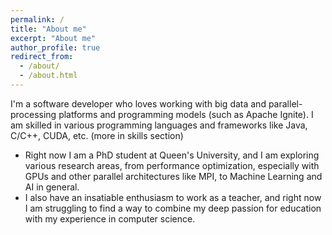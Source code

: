 ```yaml
---
permalink: /
title: "About me"
excerpt: "About me"
author_profile: true
redirect_from: 
  - /about/
  - /about.html
---
```


I'm a software developer who loves working with big data and parallel-processing platforms and programming models (such as Apache Ignite). I am skilled in various programming languages and frameworks like Java, C/C++, CUDA, etc. (more in skills section)
- Right now I am a PhD student at Queen's University, and I am exploring various research areas, from performance optimization, especially with GPUs and other parallel architectures like MPI, to Machine Learning and AI in general.
- I also have an insatiable enthusiasm to work as a teacher, and right now I am struggling to find a way to combine my deep passion for education with my experience in computer science. 
